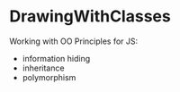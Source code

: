 # DrawingWithClasses

Working with OO Principles for JS:
- information hiding
- inheritance
- polymorphism
